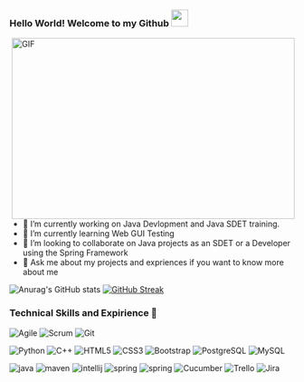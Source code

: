 ### Hello World! Welcome to my Github <img src="https://raw.githubusercontent.com/aemmadi/aemmadi/master/wave.gif" width="30px">
<img align="right" alt="GIF" src="https://github.com/abhisheknaiidu/abhisheknaiidu/blob/master/code.gif?raw=true" width="500" height="320" /> 

- 🔭 I’m currently working on Java Devlopment and Java SDET training.
- 🌱 I’m currently learning Web GUI Testing
- 👯 I’m looking to collaborate on Java projects as an SDET or a Developer using the Spring Framework
- 💬 Ask me about my projects and expriences if you want to know more about me


![Anurag's GitHub stats](https://github-readme-stats.vercel.app/api?username=manit97&theme=dark&show_icons=true) [![GitHub Streak](http://github-readme-streak-stats.herokuapp.com?user=Manit97&theme=onedark)](https://git.io/streak-stats)



### Technical Skills and Expirience 👋
![Agile](https://img.shields.io/badge/-Agile-2496ED?style=flat&logo=Agile&logoColor=white)
![Scrum](https://img.shields.io/badge/-Scrum-2496ED?style=flat&logo=Scrum&logoColor=white)
![Git](https://img.shields.io/badge/-Git-F05032?style=flat&logo=Git&logoColor=white)

![Python](https://img.shields.io/badge/-Python-black?style=flat-square&logo=Python)
![C++](https://img.shields.io/badge/-C++-00599C?style=flat-square&logo=c)
![HTML5](https://img.shields.io/badge/-HTML5-E34F26?style=flat-square&logo=html5&logoColor=white)
![CSS3](https://img.shields.io/badge/-CSS3-1572B6?style=flat-square&logo=css3)
![Bootstrap](https://img.shields.io/badge/-Bootstrap-563D7C?style=flat-square&logo=bootstrap)
![PostgreSQL](https://img.shields.io/badge/-PostgreSQL-336791?style=flat-square&logo=postgresql)
![MySQL](https://img.shields.io/badge/-MySQL-black?style=flat-square&logo=mysql)

![java](https://img.shields.io/badge/java-007396.svg?&style=for-the-badge&logo=java&logoColor=white)
![maven](https://img.shields.io/badge/Apache%20Maven-%23C71A36.svg?&style=for-the-badge&logo=apache-maven&logoColor=white)
![intellij](https://img.shields.io/badge/intelliJ%20IDEA-%23000000.svg?&style=for-the-badge&logo=intellij-idea&logoColor=white)
![spring](https://img.shields.io/badge/SPRING%20BOOT-green.svg?&style=for-the-badge&logo=SPRINGBOOT&logoColor=white)
![spring](https://img.shields.io/badge/SPRING-green.svg?&style=for-the-badge&logo=SPRING&logoColor=white)
![Cucumber](https://img.shields.io/badge/CUCUMBER-green.svg?&style=for-the-badge&logo=CUCUMBER&logoColor=white)
![Trello](https://img.shields.io/badge/Trello-0079BF.svg?&style=for-the-badge&logo=Trello&logoColor=white)
![Jira](https://img.shields.io/badge/Jira-0052CC.svg?&style=for-the-badge&logo=Jira&logoColor=white) 
<!--
**Manit97/Manit97** is a ✨ _special_ ✨ repository because its `README.md` (this file) appears on your GitHub profile.
-->
